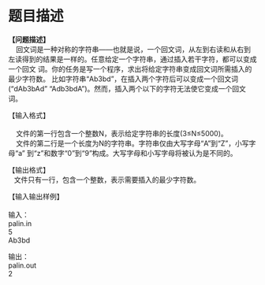 # 题目描述


<p>
<b>【问题描述】</b><br/>
    回文词是一种对称的字符串——也就是说，一个回文词，从左到右读和从右到 左读得到的结果是一样的。任意给定一个字符串，通过插入若干字符，都可以变成一个回文 词。你的任务是写一个程序，求出将给定字符串变成回文词所需插入的最少字符数。 比如字符串“Ab3bd”，在插入两个字符后可以变成一个回文词(“dAb3bAd” “Adb3bdA”)。然而，插入两个以下的字符无法使它变成一个回文词。
</p>
<p>
【输入格式】 <br/>
    <br/>
    文件的第一行包含一个整数N，表示给定字符串的长度(3≤N≤5000)。<br/>
    文件的第二行是一个长度为N的字符串。字符串仅由大写字母“A”到“Z”，小写字母“a” 到“z”和数字“0”到“9”构成。大写字母和小写字母将被认为是不同的。
</p>
<p>
【输出格式】 <br/>
   文件只有一行，包含一个整数，表示需要插入的最少字符数。
</p>
<p>
【输入输出样例】<br/>
 <b><br/>
</b>输入： <br/>
palin.in<br/>
5<br/>
Ab3bd
</p>
<p>
输出：<br/>
palin.out<br/>
2
</p>
